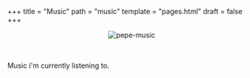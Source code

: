 +++
title = "Music"
path = "music"
template = "pages.html"
draft = false
+++

<p align="center">
  <img src="https://sachinsenal0x64.github.io/picx-images-hosting/music-pepe.3qfwzp39mn0g.gif" alt="pepe-music" aspect-ratio=250/250 />
</p>


<br>

<p>Music i'm currently listening to.</p>

<br>

<div style="text-align: center;">

 <p>

  <span style="float:left;">

   <iframe title="music" src="https://embed.tidal.com/tracks/294404537?disableAnalytics=true" frameborder="0" style="width: 100%; max-width: 300px; height: 90px;display:none;opacity: 0;"onload="this.style.opacity = 1;"></iframe>
   <iframe  title="music" src="https://embed.tidal.com/tracks/294404536?disableAnalytics=true" frameborder="0" style="width: 100%; max-width: 300px; height: 90px;display:none;opacity: 0;"onload="this.style.opacity = 1;"></iframe>

   </span>

   <span style="float:right;">
     
   <iframe title="music" src="https://embed.tidal.com/tracks/294404535?disableAnalytics=true" frameborder="0" style="width: 100%; max-width: 300px; height: 90px;display:none; opacity: 0;"onload="this.style.opacity = 1;"></iframe>
   <iframe title="music" src="https://embed.tidal.com/tracks/138790325?disableAnalytics=true" frameborder="0" style="width: 100%; max-width: 300px; height: 90px;display:none; opacity: 0;"onload="this.style.opacity = 1;"></iframe>
      
   </span>

   <span style="float:left;">

      
   </span>

 </p>
</div>
